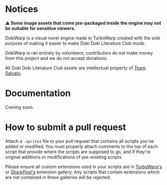 # Notices
**⚠️ Some image assets that come pre-packaged inside the engine may not be suitable for sensitive viewers.**

DokiWarp is a visual novel engine made in TurboWarp created with the sole purpose of making it easier to make Doki Doki Literature Club mods.

DokiWarp is ran entirely by volunteers, contributors do not make money from this project and we do not accept donations.

All Doki Doki Literature Club assets are intellectual property of [Team Salvato](https://teamsalvato.com/).


# Documentation
Coming soon.


# How to submit a pull request
Attach a `.sprite3` file to your pull request that contains all scripts you've added or modified.
You must properly attach comments to the top of each script that provide where the scripts are supposed to go, and if they're original additions or modifications of pre-existing scripts.

Please ensure all custom extensions used in your scripts are in [TurboWarp's](https://extensions.turbowarp.org/) or [SharkPool's](https://sharkpools-extensions.vercel.app/) extension gallery. Any scripts that contain extensions which are not contained in these galleries will be rejected.
